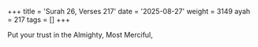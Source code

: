 +++
title = 'Surah 26, Verses 217'
date = '2025-08-27'
weight = 3149
ayah = 217
tags = []
+++

Put your trust in the Almighty, Most Merciful,